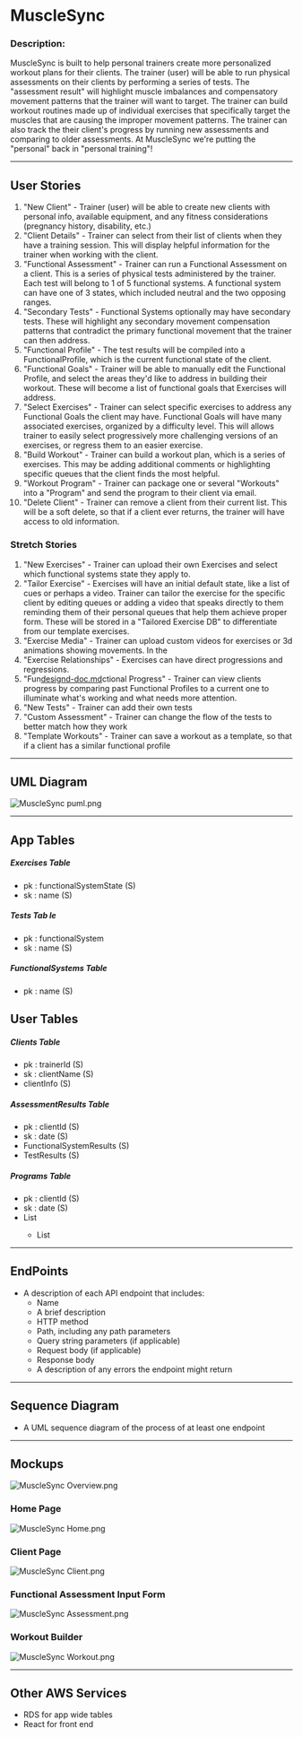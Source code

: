 # MuscleSync
### Description:
MuscleSync is built to help personal trainers create more personalized workout plans for their clients. The trainer (user) will be able to run physical assessments on their clients by performing a series of tests. The "assessment result" will highlight muscle imbalances and compensatory movement patterns that the trainer will want to target. The trainer can build workout routines made up of individual exercises that specifically target the muscles that are causing the improper movement patterns. The trainer can also track the their client's progress by running new assessments and comparing to older assessments. At MuscleSync we're putting the "personal" back in "personal training"!

---
## User Stories
1. "New Client" - Trainer (user) will be able to create new clients with personal info, available equipment, and any fitness considerations (pregnancy history, disability, etc.)
2. "Client Details" - Trainer can select from their list of clients when they have a training session. This will display helpful information for the trainer when working with the client.
3. "Functional Assessment" - Trainer can run a Functional Assessment on a client. This is a series of physical tests administered by the trainer. Each test will belong to 1 of 5 functional systems. A functional system can have one of 3 states, which included neutral and the two opposing ranges.
4. "Secondary Tests" - Functional Systems optionally may have secondary tests. These will highlight any secondary movement compensation patterns that contradict the primary functional movement that the trainer can then address.
5. "Functional Profile" - The test results will be compiled into a FunctionalProfile, which is the current functional state of the client.
6. "Functional Goals" - Trainer will be able to manually edit the Functional Profile, and select the areas they'd like to address in building their workout. These will become a list of functional goals that Exercises will address.
7. "Select Exercises" - Trainer can select specific exercises to address any Functional Goals the client may have. Functional Goals will have many associated exercises, organized by a difficulty level. This will allows trainer to easily select progressively more challenging versions of an exercises, or regress them to an easier exercise.
8. "Build Workout" - Trainer can build a workout plan, which is a series of exercises.  This may be adding additional comments or highlighting specific queues that the client finds the most helpful.
9. "Workout Program" - Trainer can package one or several "Workouts" into a "Program" and send the program to their client via email.
10. "Delete Client" - Trainer can remove a client from their current list. This will  be a soft delete, so that if a client ever returns, the trainer will have access to old information.
### Stretch Stories
1. "New Exercises" - Trainer can upload their own Exercises and select which functional systems state they apply to.
2. "Tailor Exercise" - Exercises will have an initial default state, like a list of cues or perhaps a video. Trainer can tailor the exercise for the specific client by editing queues or adding a video that speaks directly to them reminding them of their personal queues that help them achieve proper form. These will be stored in a "Tailored Exercise DB" to differentiate from our template exercises.
3. "Exercise Media" - Trainer can upload custom videos for exercises or 3d animations showing movements. In the
4. "Exercise Relationships" - Exercises can have direct progressions and regressions.
5. "Fun[designd-doc.md](designd-doc.md)ctional Progress" - Trainer can view clients progress by comparing past Functional Profiles to a current one to illuminate what's working and what needs more attention.
6. "New Tests" - Trainer can add their own tests
7. "Custom Assessment" - Trainer can change the flow of the tests to better match how they work
8. "Template Workouts" - Trainer can save a workout as a template, so that if a client has a similar functional profile
---

## UML Diagram

![MuscleSync puml.png](design%20images%2FMuscleSync%20puml.png)

---
## App Tables
##### Exercises Table
- pk : functionalSystemState (S)
- sk : name (S)
##### Tests Tab le
- pk : functionalSystem
- sk : name (S)
##### FunctionalSystems Table
- pk : name (S)

## User Tables
##### Clients Table
- pk : trainerId (S)
- sk : clientName (S)
- clientInfo (S)
##### AssessmentResults Table
- pk : clientId (S)
- sk : date (S)
- FunctionalSystemResults (S)
- TestResults (S)
##### Programs Table
- pk : clientId (S)
- sk : date (S)
- List<Workouts>
  - List<Exercises>

---

## EndPoints
- A description of each API endpoint that includes:
    - Name
    - A brief description
    - HTTP method
    - Path, including any path parameters
    - Query string parameters (if applicable)
    - Request body (if applicable)
    - Response body
    - A description of any errors the endpoint might return
---

## Sequence Diagram
- A UML sequence diagram of the process of at least one endpoint
---

## Mockups

![MuscleSync Overview.png](design%20images%2FMuscleSync%20Overview.png)

### Home Page

![MuscleSync Home.png](design%20images%2FMuscleSync%20Home.png)

### Client Page

![MuscleSync Client.png](design%20images%2FMuscleSync%20Client.png)

### Functional Assessment Input Form 

![MuscleSync Assessment.png](design%20images%2FMuscleSync%20Assessment.png)

### Workout Builder

![MuscleSync Workout.png](design%20images%2FMuscleSync%20Workout.png)

---

## Other AWS Services
- RDS for app wide tables
- React for front end